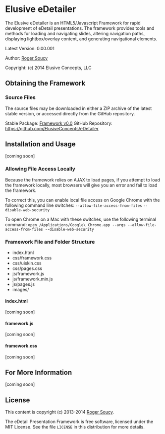 # Elusive eDetailer

The Elusive eDetailer is an HTML5/Javascript Framework for rapid development
of eDetail presentations. The framework provides tools and methods for loading
and navigating slides, altering navigation paths, displaying lightbox/overlay
content, and generating navigational elements.

Latest Version: 0.00.001

Author: [Roger Soucy](mailto:roger.soucy@elusive-concepts.com)

Copyright: (c) 2014 Elusive Concepts, LLC


## Obtaining the Framework

### Source Files

The source files may be downloaded in either a ZIP archive of the latest stable
version, or accessed directly from the GitHub repository.

Stable Package: [Framework v0.0](https://github.com/ElusiveConcepts/eDetailer/archive/master.zip)
GitHub Repository: https://github.com/ElusiveConcepts/eDetailer


## Installation and Usage

[coming soon]

### Allowing File Access Locally
Because the framework relies on AJAX to load pages, if you attempt to load the framework locally, most browsers will give you an error and fail to load the framework.

To correct this, you can enable local file access on Google Chrome with the following command line switches:
`--allow-file-access-from-files`
`--disable-web-security`

To open Chrome on a Mac with these switches, use the following terminal command:
`open /Applications/Google\ Chrome.app --args --allow-file-access-from-files --disable-web-security`

### Framework File and Folder Structure

- index.html
- css/framework.css
- css/uiskin.css
- css/pages.css
- js/framework.js
- js/framework.min.js
- js/pages.js
- images/

#### index.html

[coming soon]

#### framework.js

[coming soon]

#### framework.css

[coming soon]


## For More Information

[coming soon]


## License

This content is copyright (c) 2013-2014 [Roger Soucy](mailto:roger.soucy@havashealth.com).

The eDetail Presentation Framework is free software, licensed under the MIT License.
See the file `LICENSE` in this distribution for more details.
